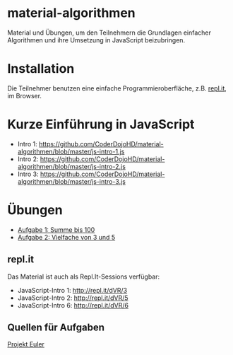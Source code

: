 # material-algorithmen

Material und Übungen, um den Teilnehmern die Grundlagen einfacher Algorithmen
und ihre Umsetzung in JavaScript beizubringen.

# Installation

Die Teilnehmer benutzen eine einfache Programmieroberfläche, z.B.
[repl.it](http://repl.it/), im Browser.

# Kurze Einführung in JavaScript

- Intro 1: https://github.com/CoderDojoHD/material-algorithmen/blob/master/js-intro-1.js
- Intro 2: https://github.com/CoderDojoHD/material-algorithmen/blob/master/js-intro-2.js
- Intro 3: https://github.com/CoderDojoHD/material-algorithmen/blob/master/js-intro-3.js

# Übungen

- [Aufgabe 1: Summe bis 100](aufgabe-1.md)
- [Aufgabe 2: Vielfache von 3 und 5](aufgabe-2.md)

## repl.it

Das Material ist auch als Repl.It-Sessions verfügbar:

- JavaScript-Intro 1: http://repl.it/dVR/3
- JavaScript-Intro 2: http://repl.it/dVR/5
- JavaScript-Intro 6: http://repl.it/dVR/6


## Quellen für Aufgaben

[Projekt Euler](https://projekteuler.de/)
